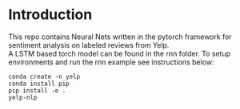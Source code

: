 # Introduction
This repo contains Neural Nets written in the pytorch framework for sentiment analysis on labeled reviews from Yelp.  
A LSTM based torch model can be found in the rnn folder. To setup environments and run the rnn example see instructions below:  

```
conda create -n yelp  
conda install pip  
pip install -e .  
yelp-nlp
```

